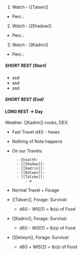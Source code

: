 
1. Watch - [[Talsen]]
- Perc.: 

2. Watch - [[Shadow]]
- Perc.: 

3. Watch -  [[Kadrin]]
- Perc.: 


##### SHORT REST (Start)
- asd
- asd
- asd
##### SHORT REST (End)

#### LONG REST -> Day 
Weather:
[[Kadrin]] cooks, DEX: 

- Fast Travel d4() -  hexes
- Nothing of Note happens
- On our Travels:


		- Stealth:
		- [[Shadow]]: 
		- [[Kadrin]]: 
		- [[Delwyn]]: 
		- [[Talsen]]: 
			- ⌀ 


- Normal Travel + Forage
- [[Talsen]], Forage: Survival: 
	- d6() - WIS(1) = lb(s) of Food
- [[Kadrin]], Forage: Survival: 
	- d6() - WIS(1) = lb(s) of Food
- [[Delwyn]], Forage: Survival: 
	- d6() + WIS(2) = lb(s) of Food